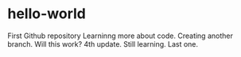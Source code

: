 # hello-world
First Github repository
Learninng more about code.
Creating another branch.
Will this work?
4th update. Still learning.
Last one.
